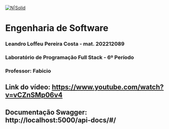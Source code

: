 [![N|Solid](https://universidadedevassouras.edu.br/wp-content/uploads/2022/03/campus_marica.png)](https://universidadedevassouras.edu.br/campus-marica/)

# Engenharia de Software
### Leandro Loffeu Pereira Costa - mat. 202212089
### Laboratório de Programação Full Stack - 6º Período
### Professor: Fabicio
## Link do vídeo: https://www.youtube.com/watch?v=vCZnSMp06v4
## Documentação Swagger: http://localhost:5000/api-docs/#/

